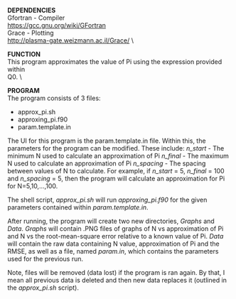 __DEPENDENCIES__ \
Gfortran - Compiler \
https://gcc.gnu.org/wiki/GFortran \
Grace - Plotting \
http://plasma-gate.weizmann.ac.il/Grace/ \

__FUNCTION__ \
This program approximates the value of Pi using the expression provided within \
Q0. \

__PROGRAM__ \
The program consists of 3 files:
- approx_pi.sh
- approxing_pi.f90
- param.template.in

The UI for this program is the param.template.in file. Within this, the
parameters for the program can be modified. These include:
_n_start_   - The minimum N used to calculate an approximation of Pi
_n_final_   - The maximum N used to calculate an approximation of Pi
_n_spacing_ - The spacing between values of N to calculate. For example, if
              _n_start_ = 5, _n_final_ = 100 and _n_spacing_ = 5, then the
              program will calculate an approximation for Pi for N=5,10,...,100.

The shell script, _approx_pi.sh_ will run _approxing_pi.f90_ for the given
parameters contained within _param.template.in_.

After running, the program will create two new directories, _Graphs_ and _Data_.
_Graphs_ will contain .PNG files of graphs of N vs approximation of Pi and N vs
the root-mean-square error relative to a known value of Pi. _Data_ will contain
the raw data containing N value, approximation of Pi and the RMSE, as well as a
file, named _param.in_, which contains the parameters used for the previous run.

Note, files will be removed (data lost) if the program is ran again. By that,
I mean all previous data is deleted and then new data replaces it (outlined in
the _approx_pi.sh_ script).

